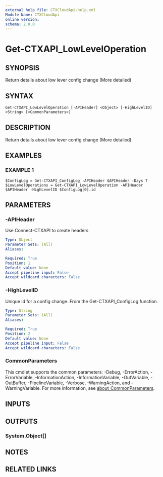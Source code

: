```yaml
---
external help file: CTXCloudApi-help.xml
Module Name: CTXCloudApi
online version:
schema: 2.0.0
---
```


# Get-CTXAPI_LowLevelOperation

## SYNOPSIS
Return details about low lever config change (More detailed)

## SYNTAX

```
Get-CTXAPI_LowLevelOperation [-APIHeader] <Object> [-HighLevelID] <String> [<CommonParameters>]
```

## DESCRIPTION
Return details about low lever config change (More detailed)

## EXAMPLES

### EXAMPLE 1
```
$ConfigLog = Get-CTXAPI_ConfigLog -APIHeader $APIHeader -Days 7
$LowLevelOperations = Get-CTXAPI_LowLevelOperation -APIHeader $APIHeader -HighLevelID $ConfigLog[0].id
```

## PARAMETERS

### -APIHeader
Use Connect-CTXAPI to create headers

```yaml
Type: Object
Parameter Sets: (All)
Aliases:

Required: True
Position: 1
Default value: None
Accept pipeline input: False
Accept wildcard characters: False
```

### -HighLevelID
Unique id for a config change.
From the Get-CTXAPI_ConfigLog function.

```yaml
Type: String
Parameter Sets: (All)
Aliases:

Required: True
Position: 2
Default value: None
Accept pipeline input: False
Accept wildcard characters: False
```

### CommonParameters
This cmdlet supports the common parameters: -Debug, -ErrorAction, -ErrorVariable, -InformationAction, -InformationVariable, -OutVariable, -OutBuffer, -PipelineVariable, -Verbose, -WarningAction, and -WarningVariable. For more information, see [about_CommonParameters](http://go.microsoft.com/fwlink/?LinkID=113216).

## INPUTS

## OUTPUTS

### System.Object[]
## NOTES

## RELATED LINKS
